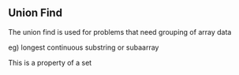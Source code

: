 ## Union Find 

The union find is used for problems that need grouping of array data

eg) longest continuous substring or subaarray

This is a property of a set
